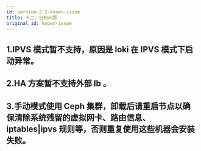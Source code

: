 ```yaml
---
id: version-2.2-known-issue
title: 十二、已知问题
original_id: known-issue
---
```


## 1.IPVS 模式暂不支持，原因是 loki 在 IPVS 模式下启动异常。

## 2.HA 方案暂不支持外部 lb 。

## 3.手动模式使用 Ceph 集群，卸载后请重启节点以确保清除系统残留的虚拟网卡、路由信息、iptables|ipvs 规则等，否则重复使用这些机器会安装失败。
